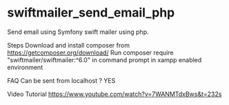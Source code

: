 # swiftmailer_send_email_php
Send email using Symfony swift mailer using php.

Steps
Download and install composer from https://getcomposer.org/download/
Run composer require "swiftmailer/swiftmailer:^6.0" in command prompt in xampp enabled environment

FAQ
Can be sent from localhost ? YES

Video Tutorial 
https://www.youtube.com/watch?v=7WANMTdxBws&t=232s

